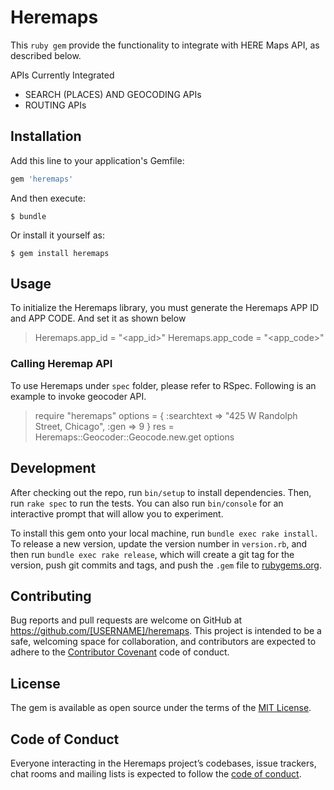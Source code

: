 # Heremaps

This `ruby gem` provide the functionality to integrate with HERE Maps API, as described below.

APIs Currently Integrated

- SEARCH (PLACES) AND GEOCODING APIs
- ROUTING APIs

## Installation

Add this line to your application's Gemfile:

```ruby
gem 'heremaps'
```

And then execute:

    $ bundle

Or install it yourself as:

    $ gem install heremaps

## Usage

To initialize the Heremaps library, you must generate the Heremaps APP ID and APP CODE. And set it as shown below

> Heremaps.app_id = "<app_id>"
> Heremaps.app_code = "<app_code>"

### Calling Heremap API

To use Heremaps under `spec` folder, please refer to RSpec. Following is an example to invoke geocoder API.

> require "heremaps"
>options = { :searchtext => "425 W Randolph Street, Chicago", :gen => 9 }
>res = Heremaps::Geocoder::Geocode.new.get options

## Development

After checking out the repo, run `bin/setup` to install dependencies. Then, run `rake spec` to run the tests. You can also run `bin/console` for an interactive prompt that will allow you to experiment.

To install this gem onto your local machine, run `bundle exec rake install`. To release a new version, update the version number in `version.rb`, and then run `bundle exec rake release`, which will create a git tag for the version, push git commits and tags, and push the `.gem` file to [rubygems.org](https://rubygems.org).

## Contributing

Bug reports and pull requests are welcome on GitHub at https://github.com/[USERNAME]/heremaps. This project is intended to be a safe, welcoming space for collaboration, and contributors are expected to adhere to the [Contributor Covenant](http://contributor-covenant.org) code of conduct.

## License

The gem is available as open source under the terms of the [MIT License](https://opensource.org/licenses/MIT).

## Code of Conduct

Everyone interacting in the Heremaps project’s codebases, issue trackers, chat rooms and mailing lists is expected to follow the [code of conduct](https://github.com/[USERNAME]/heremaps/blob/master/CODE_OF_CONDUCT.md).

